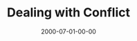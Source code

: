 ---
layout: message
category: message
series: "Doing Life Together"
title: "Dealing with Conflict"
date: 2000-07-01-00-00
message_id: 370
---